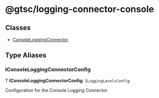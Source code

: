 # @gtsc/logging-connector-console

## Classes

- [ConsoleLoggingConnector](classes/ConsoleLoggingConnector.md)

## Type Aliases

### IConsoleLoggingConnectorConfig

Ƭ **IConsoleLoggingConnectorConfig**: `ILoggingLevelsConfig`

Configuration for the Console Logging Connector.
